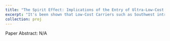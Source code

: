 ```yaml
---
title: "The Spirit Effect: Implications of the Entry of Ultra-Low-Cost Carriers on Airfares"
excerpt: "It's been shown that Low-Cost Carriers such as Southwest introduce competitive effects in relevant markets. In this (very much working and unfinished) paper, I attempt to use origin and destination data from the Bureau of Transportation to analyze the impact of Ultra-Low-Cost Carriers (ULCCs) on the airfares of threatened markets where legacy and similar budget airlines operate. I use a difference-in-differences approach on markets where ULCCs have entered in said time periods. <br/><img src='/images/frontier_vs_spirit_ulcc.jpg'>"
collection: proj
---
```


Paper Abstract: N/A
